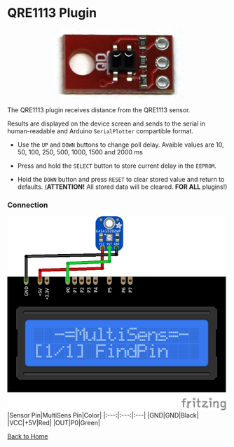 # QRE1113 Plugin
<p align="center"><img src="QRE1113.png"/></p>

The QRE1113 plugin receives distance from the QRE1113 sensor.

Results are displayed on the device screen and sends to the serial in human-readable and 
Arduino `SerialPlotter` compartible format.

* Use the `UP` and `DOWN` buttons to change poll delay. 
  Avaible values are 10, 50, 100, 250, 500, 1000, 1500 and 2000 ms

* Press and hold the `SELECT` button to store current delay in the `EEPROM`.

* Hold the `DOWN` button and press `RESET` to clear stored value and return to defaults. 
  (**ATTENTION!** All stored data will be cleared. **FOR ALL** plugins!)


### Connection
![QRE1113Connection](QRE1113-CONN.png)
|Sensor Pin|MultiSens Pin|Color|
|:---:|:---:|:---|
|GND|GND|Black|
|VCC|+5V|Red|
|OUT|P0|Green|




[Back to Home](/#supported-devices)

